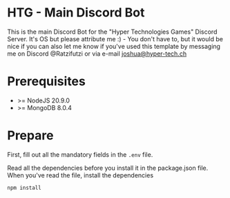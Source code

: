 # HTG - Main Discord Bot
This is the main Discord Bot for the "Hyper Technologies Games" Discord Server. It's OS but please attribute me \:) - You don't have to, but it would be nice if you can also let me know if you've used this template by messaging me on Discord @Ratzifutzi or via e-mail joshua@hyper-tech.ch 

# Prerequisites
- \>= NodeJS 20.9.0
- \>= MongoDB 8.0.4

# Prepare
First, fill out all the mandatory fields in the `.env` file.

Read all the dependencies before you install it in the package.json file.
When you've read the file, install the dependencies
```
npm install
```